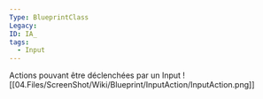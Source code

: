 ```yaml
---
Type: BlueprintClass
Legacy: 
ID: IA_
tags:
  - Input
---
```


Actions pouvant être déclenchées par un Input
![[04.Files/ScreenShot/Wiki/Blueprint/InputAction/InputAction.png]]


